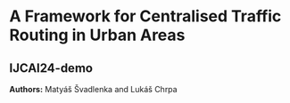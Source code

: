 # A Framework for Centralised Traffic Routing in Urban Areas

## IJCAI24-demo

**Authors:** Matyáš Švadlenka and Lukáš Chrpa

